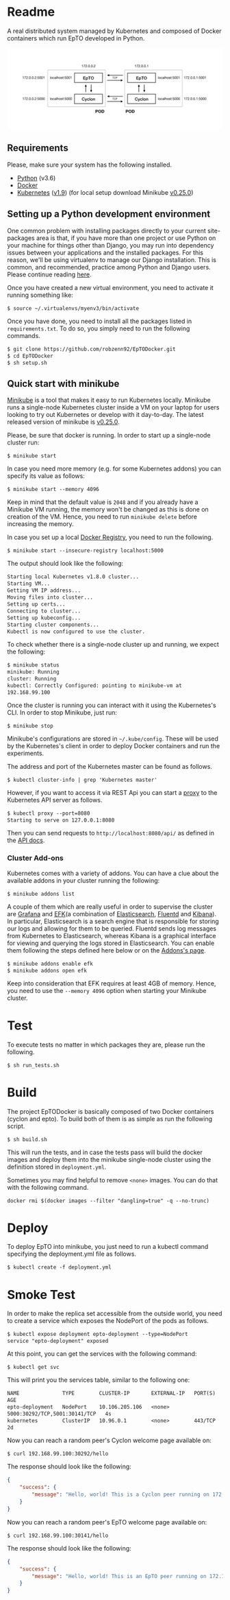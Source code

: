 # Readme

A real distributed system managed by Kubernetes and composed of Docker containers which run EpTO developed in Python.

![EpTO Network](https://raw.githubusercontent.com/robzenn92/EpTODocker/master/resources/epto_pod_network/epto_pod_network.jpg)

## Requirements

Please, make sure your system has the following installed.
- [Python](https://www.python.org) (v3.6)
- [Docker](https://www.docker.com)
- [Kubernetes](https://kubernetes.io) ([v1.9](https://github.com/kubernetes/kubernetes)) (for local setup download Minikube [v0.25.0](https://github.com/kubernetes/minikube/blob/v0.25.0/CHANGELOG.md))


## Setting up a Python development environment

One common problem with installing packages directly to your current site-packages area is that, if you have more than one project or use Python on your machine for things other than Django, you may run into dependency issues between your applications and the installed packages. For this reason, we'll be using virtualenv to manage our Django installation. This is common, and recommended, practice among Python and Django users. Please continue reading [here](https://jeffknupp.com/blog/2012/02/09/starting-a-django-project-the-right-way/).

Once you have created a new virtual environment, you need to activate it running something like:

```
$ source ~/.virtualenvs/myenv3/bin/activate
```

Once you have done, you need to install all the packages listed in `requirements.txt`. To do so, you simply need to run the following commands.

```
$ git clone https://github.com/robzenn92/EpTODocker.git
$ cd EpTODocker
$ sh setup.sh
```

## Quick start with minikube

[Minikube](https://github.com/kubernetes/minikube) is a tool that makes it easy to run Kubernetes locally. Minikube runs a single-node Kubernetes cluster inside a VM on your laptop for users looking to try out Kubernetes or develop with it day-to-day. The latest released version of minikube is [v0.25.0](https://github.com/kubernetes/minikube/blob/v0.25.0/CHANGELOG.md).

Please, be sure that docker is running. In order to start up a single-node cluster run:

```
$ minikube start
```

In case you need more memory (e.g. for some Kubernetes addons) you can specify its value as follows:

```
$ minikube start --memory 4096
```

Keep in mind that the default value is `2048` and if you already have a Minikube VM running, the memory won't be changed as this is done on creation of the VM. Hence, you need to run `minikube delete` before increasing the memory. 

In case you set up a local [Docker Registry](https://docs.docker.com/registry/), you need to run the following.

```
$ minikube start --insecure-registry localhost:5000
```


The output should look like the following:

```
Starting local Kubernetes v1.8.0 cluster...
Starting VM...
Getting VM IP address...
Moving files into cluster...
Setting up certs...
Connecting to cluster...
Setting up kubeconfig...
Starting cluster components...
Kubectl is now configured to use the cluster.
```

To check whether there is a single-node cluster up and running, we expect the following:

```
$ minikube status
minikube: Running
cluster: Running
kubectl: Correctly Configured: pointing to minikube-vm at 192.168.99.100
```

Once the cluster is running you can interact with it using the Kubernetes's CLI. In order to stop Minikube, just run:

```
$ minikube stop
```

Minikube's configurations are stored in `~/.kube/config`. These will be used by the Kubernetes's client in order to deploy Docker containers and run the experiments.

The address and port of the Kubernetes master can be found as follows.

```
$ kubectl cluster-info | grep 'Kubernetes master'
```

However, if you want to access it via REST Api you can start a [proxy](https://kubernetes.io/docs/tasks/access-kubernetes-api/http-proxy-access-api/) to the Kubernetes API server as follows.

```
$ kubectl proxy --port=8080
Starting to serve on 127.0.0.1:8080
```

Then you can send requests to `http://localhost:8080/api/` as defined in the [API docs](https://kubernetes.io/docs/api-reference/v1.8/).

### Cluster Add-ons

Kubernetes comes with a variety of addons. You can have a clue about the available addons in your cluster running the following:

```
$ minikube addons list
```

A couple of them which are really useful in order to supervise the cluster are [Grafana](https://github.com/grafana/kubernetes-app) and [EFK](https://github.com/kubernetes/kubernetes/tree/v1.8.0/cluster/addons/fluentd-elasticsearch)(a combination of [Elasticsearch](https://www.elastic.co), [Fluentd](https://www.fluentd.org) and [Kibana](https://www.elastic.co/products/kibana)).
In particular, Elasticsearch is a search engine that is responsible for storing our logs and allowing for them to be queried. Fluentd sends log messages from Kubernetes to Elasticsearch, whereas Kibana is a graphical interface for viewing and querying the logs stored in Elasticsearch.
You can enable them following the steps defined here below or on the [Addons's page](https://github.com/kubernetes/minikube/blob/master/docs/addons.md).

```
$ minikube addons enable efk
$ minikube addons open efk
```

Keep into consideration that EFK requires at least 4GB of memory. Hence, you need to use the `--memory 4096` option when starting your Minikube cluster.

# Test

To execute tests no matter in which packages they are, please run the following.

```
$ sh run_tests.sh
```

# Build

The project EpTODocker is basically composed of two Docker containers (cyclon and epto). To build both of them is as simple as run the following script. 

```
$ sh build.sh
```

This will run the tests, and in case the tests pass will build the docker images and deploy them into the minikube single-node cluster using the definition stored in `deployment.yml`.

Sometimes you may find helpful to remove `<none>` images. You can do that with the following command.

```
docker rmi $(docker images --filter "dangling=true" -q --no-trunc)
```

# Deploy

To deploy EpTO into minikube, you just need to run a kubectl command specifying the deployment.yml file as follows.

```
$ kubectl create -f deployment.yml
```

# Smoke Test

In order to make the replica set accessible from the outside world, you need to create a service which exposes the NodePort of the pods as follows.

```
$ kubectl expose deployment epto-deployment --type=NodePort
service "epto-deployment" exposed
```

At this point, you can get the services with the following command:

```
$ kubectl get svc
```

This will print you the services table, similar to the following one:

```
NAME              TYPE        CLUSTER-IP       EXTERNAL-IP   PORT(S)                         AGE
epto-deployment   NodePort    10.106.205.106   <none>        5000:30292/TCP,5001:30141/TCP   4s
kubernetes        ClusterIP   10.96.0.1        <none>        443/TCP                         2d
```

Now you can reach a random peer's Cyclon welcome page available on:

```
$ curl 192.168.99.100:30292/hello
```

The response should look like the following:

```json
{
    "success": {
        "message": "Hello, world! This is a Cyclon peer running on 172.17.0.2."
    }
}
```


Now you can reach a random peer's EpTO welcome page available on:

```
$ curl 192.168.99.100:30141/hello
```

The response should look like the following:

```json
{
    "success": {
        "message": "Hello, world! This is an EpTO peer running on 172.17.0.14."
    }
}
```